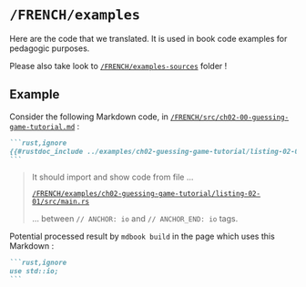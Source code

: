 # `/FRENCH/examples`

Here are the code that we translated. It is used in book code examples for
pedagogic purposes.

Please also take look to [`/FRENCH/examples-sources`][] folder !

## Example

Consider the following Markdown code, in
[`/FRENCH/src/ch02-00-guessing-game-tutorial.md`][] :

````markdown
```rust,ignore
{{#rustdoc_include ../examples/ch02-guessing-game-tutorial/listing-02-01/src/main.rs:io}}
```
````

> It should import and show code from file ...
>
> [`/FRENCH/examples/ch02-guessing-game-tutorial/listing-02-01/src/main.rs`][]
>
> ... between `// ANCHOR: io` and `// ANCHOR_END: io` tags.

Potential processed result by `mdbook build` in the page which uses this
Markdown :

````markdown
```rust,ignore
use std::io;
```
````

<!-- LINKS : -->

[`/FRENCH/examples-sources`]:
https://github.com/Jimskapt/async-book-fr/tree/french-release/FRENCH/examples-sources

[`/FRENCH/src/ch02-00-guessing-game-tutorial.md`]:
https://github.com/Jimskapt/async-book-fr/blob/french-release/FRENCH/src/ch02-00-guessing-game-tutorial.md

[`/FRENCH/examples/ch02-guessing-game-tutorial/listing-02-01/src/main.rs`]:
https://github.com/Jimskapt/async-book-fr/blob/french-release/FRENCH/examples/ch02-guessing-game-tutorial/listing-02-01/src/main.rs
